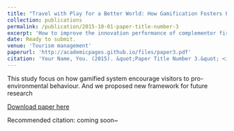 ```yaml
---
title: "Travel with Play for a Better World: How Gamification Fosters Pro-Environmental Behaviour among Tourists."
collection: publications
permalink: /publication/2015-10-01-paper-title-number-3
excerpt: 'How to improve the innovation performance of complementor firms is not only the focus of platform owners, but also the purpose for complementor firms to participate in the platform ecosystem to carry out co-specialization activities. This paper adopts the fsQCA method to systematically analyze the core issue of which factors can effectively improve the exploratory and exploitative innovation performance of complementor firms in the whole process of value creation and capture in the digital platform ecosystem. '
date: Ready to submit.
venue: 'Tourism management'
paperurl: 'http://academicpages.github.io/files/paper3.pdf'
citation: 'Your Name, You. (2015). &quot;Paper Title Number 3.&quot; <i>Journal 1</i>. 1(3).'
---
```

This study focus on how gamified system encourage visitors to pro-environmental behaviour. And we proposed new framework for future research

[Download paper here](http://academicpages.github.io/files/paper3.pdf)

Recommended citation: coming soon~
